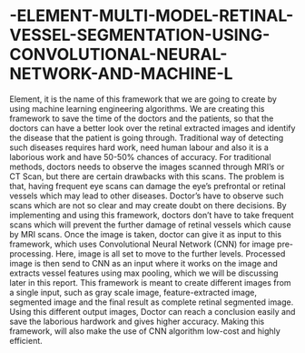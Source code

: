 # -ELEMENT-MULTI-MODEL-RETINAL-VESSEL-SEGMENTATION-USING-CONVOLUTIONAL-NEURAL-NETWORK-AND-MACHINE-L
Element, it is the name of this framework that we are going to create by using machine learning engineering algorithms. We are creating this framework  to save the time of the doctors and the patients, so that the doctors can have a better look over the retinal extracted images and identify the disease that the patient is going through. Traditional way of detecting such diseases requires hard work, need human labour and also it is a laborious work and have 50-50% chances of accuracy. For traditional methods, doctors needs to observe the images scanned through MRI’s or CT Scan, but there are certain drawbacks with this scans. The problem is that, having frequent eye scans can damage the eye’s prefrontal or retinal vessels which may lead to other diseases. Doctor’s have to observe such scans which are not so clear and may create doubt on there decisions.  By implementing and using this framework, doctors don’t have to take frequent scans which will prevent the further damage of retinal vessels which cause by MRI scans. Once the image is taken, doctor can give it as input to this framework, which uses Convolutional Neural Network (CNN) for image pre-processing. Here, image is all set to move to the further levels. Processed image is then send to CNN as an input where it works on the image and extracts vessel features  using max pooling, which we will be discussing later in this report. This framework is meant to create different images from a single input, such as gray scale image, feature-extracted image, segmented image and the final result as complete retinal segmented image. Using this different output images, Doctor can reach a conclusion easily and save the laborious hardwork and gives higher accuracy. Making this framework, will also make the use of CNN algorithm low-cost and highly efficient. 

